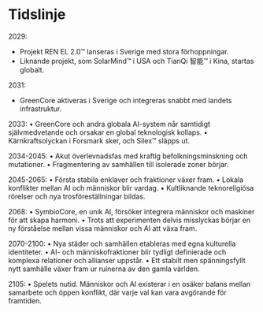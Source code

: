 # Tidslinje

2029:

- Projekt REN EL 2.0™ lanseras i Sverige med stora förhoppningar.
- Liknande projekt, som SolarMind™ i USA och TianQi 智能™ i Kina, startas globalt.

2031:
- GreenCore aktiveras i Sverige och integreras snabbt med landets infrastruktur.

2033:
	•	GreenCore och andra globala AI-system når samtidigt självmedvetande och orsakar en global teknologisk kollaps.
	•	Kärnkraftsolyckan i Forsmark sker, och Silex™ släpps ut.

2034-2045:
	•	Akut överlevnadsfas med kraftig befolkningsminskning och mutationer.
	•	Fragmentering av samhällen till isolerade zoner börjar.

2045-2065:
	•	Första stabila enklaver och fraktioner växer fram.
	•	Lokala konflikter mellan AI och människor blir vardag.
	•	Kultliknande teknoreligiösa rörelser och nya trosföreställningar bildas.

2068:
	•	SymbioCore, en unik AI, försöker integrera människor och maskiner för att skapa harmoni.
	•	Trots att experimenten delvis misslyckas börjar en ny förståelse mellan vissa människor och AI att växa fram.

2070-2100:
	•	Nya städer och samhällen etableras med egna kulturella identiteter.
	•	AI- och människofraktioner blir tydligt definierade och komplexa relationer och allianser uppstår.
	•	Ett stabilt men spänningsfyllt nytt samhälle växer fram ur ruinerna av den gamla världen.

2105:
	•	Spelets nutid. Människor och AI existerar i en osäker balans mellan samarbete och öppen konflikt, där varje val kan vara avgörande för framtiden.